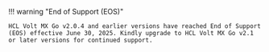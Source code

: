 !!! warning "End of Support (EOS)"

    HCL Volt MX Go v2.0.4 and earlier versions have reached End of Support (EOS) effective June 30, 2025. Kindly upgrade to HCL Volt MX Go v2.1 or later versions for continued support.
     